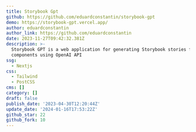 ```yaml
---
title: Storybook Gpt
github: https://github.com/eduardconstantin/storybook-gpt
demo: https://storybook-gpt.vercel.app/
author: eduardconstantin
author_link: https://github.com/eduardconstantin
date: 2023-11-27T09:42:32.381Z
description: >-
  Storybook GPT is a web application for generating Storybook stories from React
  components using OpenAI API
ssg:
  - Nextjs
css:
  - Tailwind
  - PostCSS
cms: []
category: []
draft: false
publish_date: '2023-04-30T12:20:44Z'
update_date: '2024-01-16T17:53:22Z'
github_star: 22
github_fork: 10
---
```

